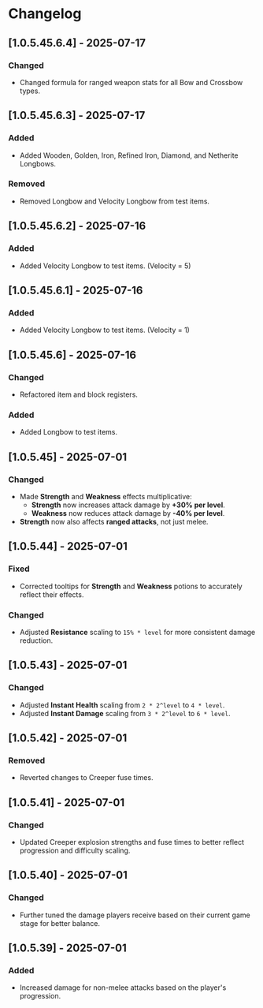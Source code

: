# Changelog

## [1.0.5.45.6.4] - 2025-07-17
### Changed
- Changed formula for ranged weapon stats for all Bow and Crossbow types.

## [1.0.5.45.6.3] - 2025-07-17
### Added
- Added Wooden, Golden, Iron, Refined Iron, Diamond, and Netherite Longbows.

### Removed
- Removed Longbow and Velocity Longbow from test items.

## [1.0.5.45.6.2] - 2025-07-16
### Added
- Added Velocity Longbow to test items. (Velocity = 5)

## [1.0.5.45.6.1] - 2025-07-16
### Added
- Added Velocity Longbow to test items. (Velocity = 1)

## [1.0.5.45.6] - 2025-07-16
### Changed
- Refactored item and block registers.

### Added
- Added Longbow to test items.

## [1.0.5.45] - 2025-07-01
### Changed
- Made **Strength** and **Weakness** effects multiplicative:
  - **Strength** now increases attack damage by **+30% per level**.
  - **Weakness** now reduces attack damage by **-40% per level**.
- **Strength** now also affects **ranged attacks**, not just melee.

## [1.0.5.44] - 2025-07-01
### Fixed
- Corrected tooltips for **Strength** and **Weakness** potions to accurately reflect their effects.

### Changed
- Adjusted **Resistance** scaling to `15% * level` for more consistent damage reduction.

## [1.0.5.43] - 2025-07-01
### Changed
- Adjusted **Instant Health** scaling from `2 * 2^level` to `4 * level`.
- Adjusted **Instant Damage** scaling from `3 * 2^level` to `6 * level`.

## [1.0.5.42] - 2025-07-01
### Removed
- Reverted changes to Creeper fuse times.

## [1.0.5.41] - 2025-07-01
### Changed
- Updated Creeper explosion strengths and fuse times to better reflect progression and difficulty scaling.

## [1.0.5.40] - 2025-07-01
### Changed
- Further tuned the damage players receive based on their current game stage for better balance.

## [1.0.5.39] - 2025-07-01
### Added
- Increased damage for non-melee attacks based on the player's progression.

